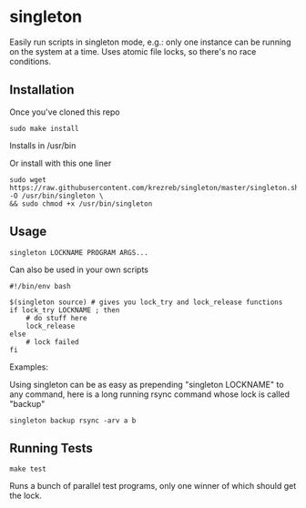 # singleton

Easily run scripts in singleton mode, e.g.: only one instance can be running on the system at a time.  Uses atomic file locks, so there's no race conditions.

## Installation

Once you've cloned this repo

`sudo make install` 

Installs in /usr/bin

Or install with this one liner

```
sudo wget  https://raw.githubusercontent.com/krezreb/singleton/master/singleton.sh -O /usr/bin/singleton \
&& sudo chmod +x /usr/bin/singleton
```

## Usage

`singleton LOCKNAME PROGRAM ARGS...`

Can also be used in your own scripts

```
#!/bin/env bash

$(singleton source) # gives you lock_try and lock_release functions
if lock_try LOCKNAME ; then
    # do stuff here
    lock_release
else
    # lock failed
fi
```

Examples:

Using singleton can be as easy as prepending "singleton LOCKNAME" to any command, here is a long running rsync command whose lock is called "backup"

```
singleton backup rsync -arv a b
```


## Running Tests

`make test` 

Runs a bunch of parallel test programs, only one winner of which should get the lock. 
